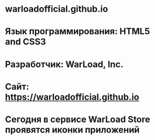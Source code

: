 # warloadofficial.github.io
# Язык программирования: HTML5 and CSS3
# Разработчик: WarLoad, Inc.
# Сайт: https://warloadofficial.github.io
# Сегодня в сервисе WarLoad Store проявятся иконки приложений
